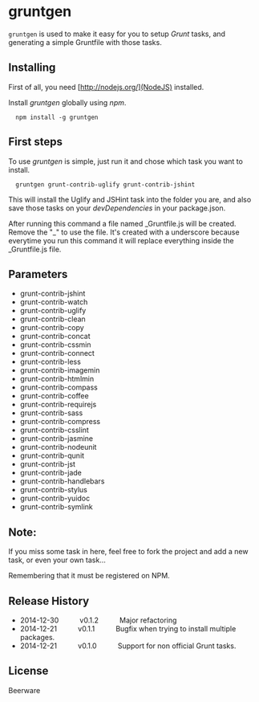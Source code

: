 # gruntgen

`gruntgen` is used to make it easy for you to setup _Grunt_ tasks, and generating a simple Gruntfile with those tasks.

## Installing

First of all, you need [http://nodejs.org/](NodeJS) installed.

Install _gruntgen_ globally using _npm_.

```
  npm install -g gruntgen
```

## First steps

To use _gruntgen_ is simple, just run it and chose which task you want to install.

```
  gruntgen grunt-contrib-uglify grunt-contrib-jshint
```

This will install the Uglify and JSHint task into the folder you are, and also save those tasks on your _devDependencies_ in your package.json.

After running this command a file named \_Gruntfile.js will be created. Remove the "\_" to use the file. It's created with a underscore because everytime you run this command it will replace everything inside the \_Gruntfile.js file.

## Parameters

- grunt-contrib-jshint
- grunt-contrib-watch
- grunt-contrib-uglify
- grunt-contrib-clean
- grunt-contrib-copy
- grunt-contrib-concat
- grunt-contrib-cssmin
- grunt-contrib-connect
- grunt-contrib-less
- grunt-contrib-imagemin
- grunt-contrib-htmlmin
- grunt-contrib-compass
- grunt-contrib-coffee
- grunt-contrib-requirejs
- grunt-contrib-sass
- grunt-contrib-compress
- grunt-contrib-csslint
- grunt-contrib-jasmine
- grunt-contrib-nodeunit
- grunt-contrib-qunit
- grunt-contrib-jst
- grunt-contrib-jade
- grunt-contrib-handlebars
- grunt-contrib-stylus
- grunt-contrib-yuidoc
- grunt-contrib-symlink

## Note:

If you miss some task in here, feel free to fork the project and add a new task, or even your own task...

Remembering that it must be registered on NPM.

## Release History

* 2014-12-30   v0.1.2   Major refactoring
* 2014-12-21   v0.1.1   Bugfix when trying to install multiple packages.
* 2014-12-21   v0.1.0   Support for non official Grunt tasks.

## License
Beerware

